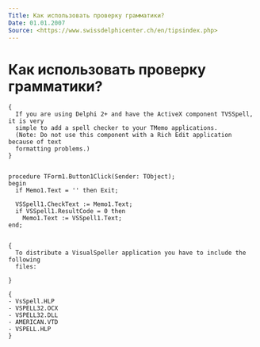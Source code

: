 ```yaml
---
Title: Как использовать проверку грамматики?
Date: 01.01.2007
Source: <https://www.swissdelphicenter.ch/en/tipsindex.php>
---
```



Как использовать проверку грамматики?
=====================================

    { 
      If you are using Delphi 2+ and have the ActiveX component TVSSpell, it is very 
      simple to add a spell checker to your TMemo applications. 
      (Note: Do not use this component with a Rich Edit application because of text 
      formatting problems.) 
    } 
     
     
    procedure TForm1.Button1Click(Sender: TObject); 
    begin 
      if Memo1.Text = '' then Exit; 
     
      VSSpell1.CheckText := Memo1.Text; 
      if VSSpell1.ResultCode = 0 then 
        Memo1.Text := VSSpell1.Text; 
    end; 
     
     
    { 
      To distribute a VisualSpeller application you have to include the following 
      files: 
     
    } 
     
    { 
    - VsSpell.HLP 
    - VSPELL32.OCX 
    - VSPELL32.DLL 
    - AMERICAN.VTD 
    - VSPELL.HLP 
    } 

